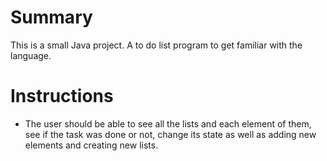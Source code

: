# Summary
This is a small Java project. A to do list program to get familiar with the language.

# Instructions
- The user should be able to see all the lists and each element of them, see if the task was done or not, change its state as well as adding new elements and creating new lists.

